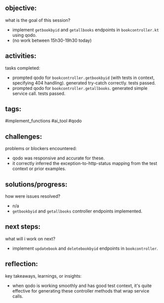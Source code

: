 ## objective:
what is the goal of this session?
- implement `getbookbyid` and `getallbooks` endpoints in `bookcontroller.kt` using qodo.
- (no work between 15h30-19h30 today)

## activities:
tasks completed:
- prompted qodo for `bookcontroller.getbookbyid` (with tests in context, specifying 404 handling). generated try-catch correctly. tests passed.
- prompted qodo for `bookcontroller.getallbooks`. generated simple service call. tests passed.

## tags:
 #implement_functions #ai_tool #qodo

## challenges:
problems or blockers encountered: 
- qodo was responsive and accurate for these.
- it correctly inferred the exception-to-http-status mapping from the test context or prior examples.

## solutions/progress:
how were issues resolved?
- n/a
- `getbookbyid` and `getallbooks` controller endpoints implemented.

## next steps:
what will i work on next?
- implement `updatebook` and `deletebookbyid` endpoints in `bookcontroller`.

## reflection:
key takeaways, learnings, or insights:
- when qodo is working smoothly and has good test context, it's quite effective for generating these controller methods that wrap service calls.
